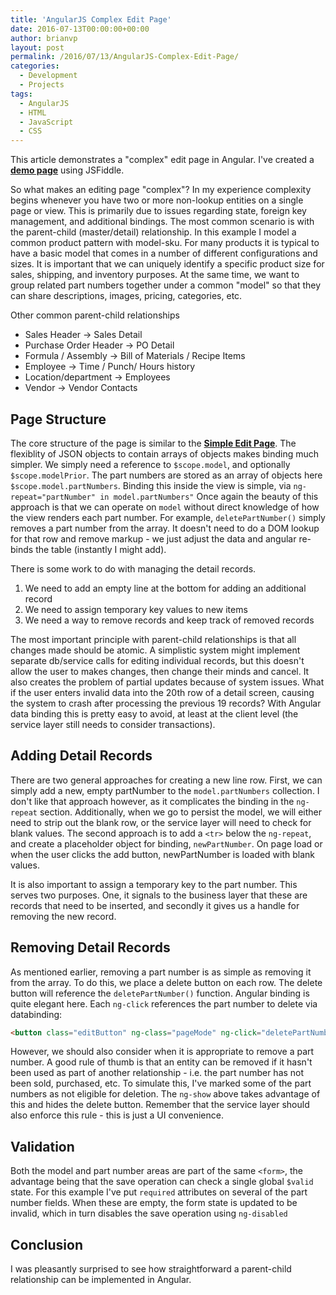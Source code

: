 ```yaml
---
title: 'AngularJS Complex Edit Page'
date: 2016-07-13T00:00:00+00:00
author: brianvp
layout: post
permalink: /2016/07/13/AngularJS-Complex-Edit-Page/
categories:
  - Development
  - Projects
tags:
  - AngularJS
  - HTML
  - JavaScript
  - CSS
---
```



This article demonstrates a "complex" edit page in Angular.
I've created a **[demo page](https://jsfiddle.net/brnvndr/vzwt1Ly3)** using JSFiddle.

So what makes an editing page "complex"? In my experience complexity begins whenever you have two or more non-lookup entities on a single page or view.  This is primarily due to issues regarding state, foreign key management, and additional bindings.  The most common scenario is with the parent-child (master/detail) relationship.   In this example I model a common product pattern with model-sku.  For many products it is typical to have a basic model that comes in a number of different configurations and sizes. It is important that we can uniquely identify a specific product size for sales, shipping, and inventory purposes.  At the same time, we want to group related part numbers together under a common "model" so that they can share descriptions, images, pricing, categories, etc.  

Other common parent-child relationships

- Sales Header -> Sales Detail
- Purchase Order Header -> PO Detail
- Formula / Assembly -> Bill of Materials / Recipe Items
- Employee -> Time / Punch/ Hours history
- Location/department -> Employees
- Vendor -> Vendor Contacts

## Page Structure

The core structure of the page is similar to the **[Simple Edit Page]({{site.baseurl}}/2016/06/20/AngularJS-Simple-Edit-Page/)**.  The flexiblity of JSON objects to contain arrays of objects makes binding much simpler.  We simply need a reference to `$scope.model`, and optionally `$scope.modelPrior`.  The part numbers are stored as an array of objects here `$scope.model.partNumbers`.   Binding this inside the view is simple, via `ng-repeat="partNumber" in model.partNumbers"` Once again the beauty of this approach is that we can operate on `model` without direct knowledge of how the view renders each part number.  For example, `deletePartNumber()` simply removes a part number from the array.  It doesn't need to do a DOM lookup for that row and remove markup - we just adjust the data and angular re-binds the table (instantly I might add).  

There is some work to do with managing the detail records.

1. We need to add an empty line at the bottom for adding an additional record
2. We need to assign temporary key values to new items
3. We need a way to remove records and keep track of removed records


The most important principle with parent-child relationships is that all changes made should be atomic.  A simplistic system might implement separate db/service calls for editing individual records, but this doesn't allow the user to makes changes, then change their minds and cancel.  It also creates the problem of partial updates because of system issues.  What if the user enters invalid data into the 20th row of a detail screen, causing the system to crash after processing the previous 19 records?   With Angular data binding this is pretty easy to avoid, at least at the client level (the service layer still needs to consider transactions). 

## Adding Detail Records

There are two general approaches for creating a new line row.  First, we can simply add a new, empty partNumber to the `model.partNumbers` collection.   I don't like that approach however, as it complicates the binding in the `ng-repeat` section.  Additionally, when we go to persist the model, we will either need to strip out the blank row, or the service layer will need to check for blank values. The second approach is to add a `<tr>` below the `ng-repeat`, and create a placeholder object for binding, `newPartNumber`.  On page load or when the user clicks the add button, newPartNumber is loaded with blank values.   

It is also important to assign a temporary key to the part number.  This serves two purposes. One, it signals to the business layer that these are records that need to be inserted, and secondly it gives us a handle for removing the new record. 

## Removing Detail Records

As mentioned earlier, removing a part number is as simple as removing it from the array.  To do this, we place a delete button on each row.  The delete button will reference the `deletePartNumber()` function.  Angular binding is quite elegant here. Each `ng-click` references the part number to delete via databinding:

```html
<button class="editButton" ng-class="pageMode" ng-click="deletePartNumber(partNumber.partNumberId)" ng-show="partNumber.flagCanDelete === true">Delete</button>
```

However, we should also consider when it is appropriate to remove a part number.  A good rule of thumb is that an entity can be removed if it hasn't been used as part of another relationship - i.e. the part number has not been sold, purchased, etc.  To simulate this, I've marked some of the part numbers as not eligible for deletion.  The `ng-show` above takes advantage of this and hides the delete button.  Remember that the service layer should also enforce this rule - this is just a UI convenience.  

## Validation

Both the model and part number areas are part of the same `<form>`, the advantage being that the save operation can check a single global `$valid` state.  For this example I've put `required` attributes on several of the part number fields.  When these are empty, the form state is updated to be invalid, which in turn disables the save operation using `ng-disabled`

## Conclusion

I was pleasantly surprised to see how straightforward a parent-child relationship can be implemented in Angular.   